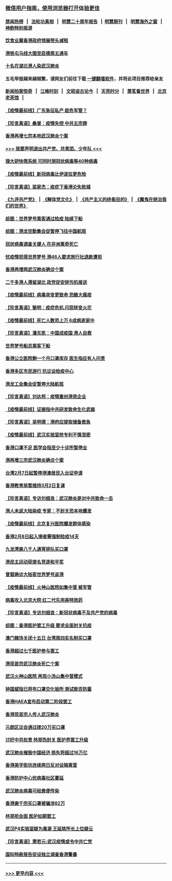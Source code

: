 ### [微信用户指南，使用浏览器打开体验更佳](https://github.com/gfw-breaker/banned-news1/blob/master/indexes/wechat-guide.md?t=0)
#### [禁闻热榜](热点新闻.md?t=0)  &nbsp;&nbsp;|&nbsp;&nbsp; [法轮功真相](https://github.com/gfw-breaker/truth/blob/master/README.md?t=0) &nbsp;&nbsp;|&nbsp;&nbsp; [明慧二十周年报告](https://github.com/gfw-breaker/mh-reports/blob/master/README.md?t=0) &nbsp;&nbsp;|&nbsp;&nbsp;[明慧期刊](https://github.com/gfw-breaker/mh-qikan) &nbsp;&nbsp;|&nbsp;&nbsp; [明慧海外之窗](https://github.com/gfw-breaker/mh-news/blob/master/README.md?t=0) &nbsp;&nbsp;|&nbsp;&nbsp; [神韵特别报道](https://github.com/gfw-breaker/mh-news/blob/master/shenyun.md?t=0)
#### [饮食业冀香港政府领展带头减租](../pages/nsc415/n11864876.md?t=02131155) 
#### [港铁屯马线大围至启德周五通车](../pages/nsc415/n11864842.md?t=02131155) 
#### [十名在湖北港人染武汉肺炎](../pages/nsc415/n11864807.md?t=02131155) 
#### 五毛举报越来越频繁，请网友们前往下载 [一键翻墙软件](https://github.com/gfw-breaker/ssr-accounts)，并将此项目推荐给亲友
#### [新闻拍案惊奇](https://github.com/gfw-breaker/banned-news1/blob/master/pages/link4.md) &nbsp;&nbsp;|&nbsp;&nbsp; [江峰时刻](https://github.com/gfw-breaker/banned-news1/blob/master/pages/link4.md) &nbsp;&nbsp;|&nbsp;&nbsp; [文昭谈古论今](https://github.com/gfw-breaker/banned-news1/blob/master/pages/link4.md) &nbsp;&nbsp;|&nbsp;&nbsp; [天亮时分](https://github.com/gfw-breaker/banned-news1/blob/master/pages/link4.md) &nbsp;&nbsp;|&nbsp;&nbsp; [萧茗看世界](https://github.com/gfw-breaker/banned-news1/blob/master/pages/link4.md) &nbsp;&nbsp;|&nbsp;&nbsp; [北京老茶馆](https://github.com/gfw-breaker/banned-news1/blob/master/pages/link4.md) &nbsp;&nbsp;|&nbsp;&nbsp; 
#### [【疫情最前线】广东急征私产 趁危军管？](../pages/nsc415/n11864205.md?t=02131155) 
#### [【珍言真语】桑普：疫情失控 中共五宗罪](../pages/nsc415/n11864157.md?t=02131155) 
#### [香港再增七宗本地武汉肺炎个案](../pages/nsc415/n11862405.md?t=02131155) 
#### [>>> 我要声明退出共产党、共青团、少年队 <<<](https://github.com/begood0513/goodnews/blob/master/quit/letter.md) 
#### [理大研快筛系统 可同时测冠状病毒等40种病毒](../pages/nsc415/n11862376.md?t=02131155) 
#### [【疫情最前线】新冠病毒比伊波拉更危险](../pages/nsc415/n11862199.md?t=02131155) 
#### [【珍言真语】梁家杰：疫症下香港沦失败城](../pages/nsc415/n11861588.md?t=02131155) 
#### [《九评共产党》](https://github.com/begood0513/9ping.md/blob/master/README.md) &nbsp;|&nbsp; [《解体党文化》](../../../../jtdwh.md/blob/master/README.md)  &nbsp;|&nbsp; [《共产主义的终极目的》](../../../../gczydzjmd.md/blob/master/README.md) &nbsp;|&nbsp; [《魔鬼在统治我们的世界》](../../../../mgztzwmdsj.md/blob/master/README.md) 
#### [组图：世界梦号乘客通过检疫 陆续下船](../pages/nsc415/n11858302.md?t=02131155) 
#### [组图：港龙空勤集会促暂停飞往中国航班](../pages/nsc415/n11858190.md?t=02131155) 
#### [冠状病毒调查关键人 在非洲离奇死亡](../pages/nsc415/n11859798.md?t=02131155) 
#### [忧疫情拒搭世界梦号 港46人要求旅行社退款遭拒](../pages/nsc415/n11859849.md?t=02131155) 
#### [香港再增两武汉肺炎确诊个案](../pages/nsc415/n11859833.md?t=02131155) 
#### [二千多港人滞留湖北 政党促安排包机接送](../pages/nsc415/n11859831.md?t=02131155) 
#### [【疫情最前线】病毒突变更致命 恐酿大瘟疫](../pages/nsc415/n11859604.md?t=02131155) 
#### [【珍言真语】黎明：疫症危机 闪现转变火花](../pages/nsc415/n11859199.md?t=02131155) 
#### [【疫情最前线】死亡人数恐上万 6成病逝家中](../pages/nsc415/n11856687.md?t=02131155) 
#### [【珍言真语】潘东凯：中国成疫国 港人自救](../pages/nsc415/n11856962.md?t=02131155) 
#### [世界梦号船员乘客下船](../pages/nsc415/n11856883.md?t=02131155) 
#### [香港公立医院剩一个月口罩库存 医生指应有人问责](../pages/nsc415/n11856875.md?t=02131155) 
#### [香港多区市民游行 抗议设检疫中心](../pages/nsc415/n11856866.md?t=02131155) 
#### [港龙工会集会促暂停大陆航班](../pages/nsc415/n11856840.md?t=02131155) 
#### [【珍言真语】刘达邦：疫情重创港资企业](../pages/nsc415/n11854274.md?t=02131155) 
#### [【疫情最前线】证据指中共研发致命生化武器](../pages/nsc415/n11853087.md?t=02131155) 
#### [【珍言真语】吴明德：港府应提取储备救急](../pages/nsc415/n11852734.md?t=02131155) 
#### [【疫情最前线】武汉实验室抢专利不慎泄密](../pages/nsc415/n11850310.md?t=02131155) 
#### [香港口罩不足 医学会指至少十诊所暂停业](../pages/nsc415/n11850301.md?t=02131155) 
#### [港再增三宗武汉肺炎确诊个案](../pages/nsc415/n11850328.md?t=02131155) 
#### [台湾2月7日起暂停港澳居民入台证申请](../pages/nsc415/n11850304.md?t=02131155) 
#### [香港教育局暂维持3月2日复课](../pages/nsc415/n11850260.md?t=02131155) 
#### [【珍言真语】专访刘细良：武汉肺炎是对中共致命一击](../pages/nsc415/n11849934.md?t=02131155) 
#### [港人未返大陆染疫 专家：不封关恐本地爆发](../pages/nsc415/n11848021.md?t=02131155) 
#### [【疫情最前线】北京复兴医院爆发群体感染](../pages/nsc415/n11847626.md?t=02131155) 
#### [香港2月8日起入境者需强制检疫14天](../pages/nsc415/n11847658.md?t=02131155) 
#### [九龙湾逾八千人通宵排队买口罩](../pages/nsc415/n11847647.md?t=02131155) 
#### [港民主运动获提名竞逐和平奖](../pages/nsc415/n11847633.md?t=02131155) 
#### [曾载确诊大陆客世界梦号返港](../pages/nsc415/n11847608.md?t=02131155) 
#### [【疫情最前线】火神山医院如集中营 被军管](../pages/nsc415/n11847524.md?t=02131155) 
#### [病毒攻入北京大院 红二代先用美特效药](../pages/nsc415/n11847427.md?t=02131155) 
#### [【珍言真语】专访刘细良：新冠状病毒不及共产党的病毒](../pages/nsc415/n11847164.md?t=02131155) 
#### [组图：香港医护罢工升级 要求全面封关抗疫](../pages/nsc415/n11844107.md?t=02131155) 
#### [澳门赌场关闭十五日 台湾周四实名制买口罩](../pages/nsc415/n11845083.md?t=02131155) 
#### [香港超过七千医护参与罢工](../pages/nsc415/n11845051.md?t=02131155) 
#### [港现首宗武汉肺炎死亡个案](../pages/nsc415/n11844998.md?t=02131155) 
#### [武汉火神山医院 再现小汤山集中营模式](../pages/nsc415/n11844763.md?t=02131155) 
#### [钟国斌指已将布口罩交化验所 测试能否防菌](../pages/nsc415/n11842783.md?t=02131155) 
#### [香港HAEA宣布启动第二阶段罢工](../pages/nsc415/n11842723.md?t=02131155) 
#### [香港现首宗人传人武汉肺炎](../pages/nsc415/n11842766.md?t=02131155) 
#### [元朗区议会通过拨20万买口罩](../pages/nsc415/n11842754.md?t=02131155) 
#### [讨好中共权贵 林郑伪封关 医护界罢工升级](../pages/nsc415/n11842359.md?t=02131155) 
#### [武汉肺炎摧毁中国经济 损失将超过16万亿](../pages/nsc415/n11839723.md?t=02131155) 
#### [香港美孚街坊连续两日反对设隔离营](../pages/nsc415/n11839962.md?t=02131155) 
#### [香港防护中心忧病毒社区蔓延](../pages/nsc415/n11839933.md?t=02131155) 
#### [武汉肺炎病毒可经粪便传染](../pages/nsc415/n11839939.md?t=02131155) 
#### [香港逾千宗买口罩被骗涉82万](../pages/nsc415/n11839914.md?t=02131155) 
#### [林郑拒会面 医护如期罢工](../pages/nsc415/n11839892.md?t=02131155) 
#### [武汉P4实验室疑为毒源 王延轶所长上位疑云](../pages/nsc415/n11835543.md?t=02131155) 
#### [【珍言真语】萧若元:武汉疫情或令中共亡党](../pages/nsc415/n11829394.md?t=02131155) 
#### [国际特赦报告促设独立调查香港警暴](../pages/nsc415/n11833845.md?t=02131155) 

----
#### [ >>> 更早内容 <<< ](../indexes/nsc415-earlier.md)
